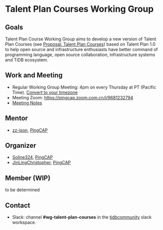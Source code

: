 # Talent Plan Courses Working Group

## Goals

Talent Plan Course Working Group aims to develop a new version of Talent Plan Courses (see [Proposal: Talent Plan Courses](https://github.com/pingcap/community/blob/master/rfc/2019-12-11-Talent-Plan-Courses.md)) based on Talent Plan 1.0 to help open source and infrastructure enthusiasts have better command of programming language, open source collaboration, infrastructure systems and TiDB ecosystem.

## Work and Meeting

* Regular Working Group Meeting: 4pm on every Thursday at PT (Pacific Time). [Convert to your timezone](http://www.thetimezoneconverter.com/?t=5:00&tz=PT%20%28Pacific%20Time%29)
* Meeting Zoom: https://pingcap.zoom.com.cn/j/9681232794
* [Meeting Notes](https://docs.google.com/document/d/1yH_KeIxA8jW77meaO_5UegQO2tpWfCbPvEYlaW5b9fw/edit)

## Mentor

* [zz-json](https://github.com/zz-jason), [PingCAP](https://github.com/pingcap)

## Organizer

* [Soline324](https://github.com/Soline324), [PingCAP](https://github.com/pingcap)
* [JinLingChristopher](https://github.com/JinLingChristopher), [PingCAP](https://github.com/pingcap)

## Member (WIP)

to be determined

## Contact

* Slack: channel **#wg-talent-plan-courses** in the [tidbcommunity](https://pingcap.com/tidbslack/) slack workspace.
